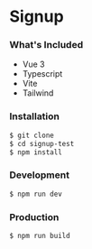 # Signup

### What's Included

- Vue 3
- Typescript
- Vite
- Tailwind

### Installation
```sh
$ git clone 
$ cd signup-test
$ npm install
```

### Development
```sh
$ npm run dev
```

### Production
```sh
$ npm run build
